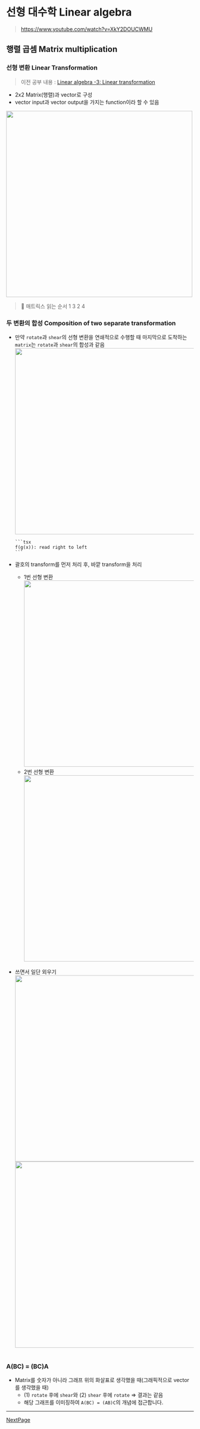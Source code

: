 # 선형 대수학 Linear algebra

> https://www.youtube.com/watch?v=XkY2DOUCWMU

## 행렬 곱셈 Matrix multiplication

### 선형 변환 Linear Transformation

> 이전 공부 내용 : [Linear algebra -3: Linear transformation](https://www.notion.so/Linear-algebra-3-Linear-transformation-9ed4e4b5ec594b7bb5df6f829fa8ed9d?pvs=21)

- 2x2 Matrix(행렬)과 vector로 구성
- vector input과 vector output을 가지는 function이라 할 수 있음

<img src="https://github.com/dusunax/javascript/assets/94776135/ce38b858-ccf6-428e-bb52-799d89130aaa" width="500px" />

> 📎 매트릭스 읽는 순서
> 1 3
> 2 4

### 두 변환의 합성 Composition of two separate transformation

- 만약 `rotate`과 `shear`의 선형 변환을 연쇄적으로 수행할 때
  마지막으로 도착하는 `matrix`는 `rotate`과 `shear`의 합성과 같음  
  <img src="https://github.com/dusunax/javascript/assets/94776135/4d7df921-e755-4306-8a15-35edbaf70bd9" width="500px" />

      ```tsx
      f(g(x)): read right to left
      ```

- 괄호의 transform를 먼저 처리 후, 바깥 transform을 처리
  - 1번 선형 변환  
    <img src="https://github.com/dusunax/javascript/assets/94776135/55fc6512-43c2-4268-81b5-49bcc8344c25" width="500px" />
  - 2번 선형 변환  
    <img src="https://github.com/dusunax/javascript/assets/94776135/a4aac70f-e418-43cf-aaaa-1b277fe0db64" width="500px" />
- 쓰면서 일단 외우기  
  <img src="https://github.com/dusunax/javascript/assets/94776135/296de2af-4fff-42d2-bbc1-cbf85eeb5358" width="500px" />  
  <img src="https://github.com/dusunax/javascript/assets/94776135/1c8ec44c-9f26-43bc-b358-061ddb5b8710" width="500px" />  
  <br />

### A(BC) = (BC)A

- Matrix를 숫자가 아니라 그래프 위의 화살표로 생각했을 때(그래픽적으로 vector를 생각했을 때)
  - (1) `rotate` 후에 `shear`와 (2) `shear` 후에 `rotate` ⇒ 결과는 같음
  - 해당 그래프를 이미징하여 `A(BC) = (AB)C`의 개념에 접근합니다.

---

[NextPage](https://github.com/dusunax/javascript/blob/main/docs/linear-algebra-05-determinant.md)
